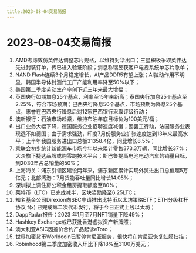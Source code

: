 ```yaml
---
title:2023-08-04交易简报
---
```

# 2023-08-04交易简报
1. AMD考虑效仿英伟达调整芯片规格，以维持对华出口；三星积极争取英伟达先进封装订单，传已进入验证阶段；消息称瑞昱获客户电视系统单芯片急单；
2. NAND Flash连续3个月稳定增长，AI产品DDR5有望上涨；AI拉动作用不明显，韩国半导体封测代工厂产能利用率降至50%以下；
3. 美国第二季度劳动生产率创下近三年来最大增幅；
4. 英国央行如期加息25个基点，利率至15年来新高；泰国央行加息25个基点至2.25%，符合市场预期；巴西央行降息50个基点，市场预期为降息25个基点，惠誉在巴西央行降息后对12家巴西银行采取评级行动；
5. 澳新银行：石油市场趋紧，维持布油年底目标价为100美元/桶；
6. 出口业务大幅下降，德国服务企业招聘速度减慢；因罢工行动，法国服务业表现远不如德国；由于需求强劲，印度7月份服务业扩张速度达到13年来最高水平；上半年我国服务进出口总额31358.4亿，同比增长8.5%；
7. 乘联会初步统计新能源车市场今年以来累计零售373.3万辆，同比增长37%；大众旗下捷达品牌或购零跑技术平台；斯巴鲁提高电池电动汽车的销量目标，到2030年占总销量的50%；
8. 上海海关：浦东引领区建设两年来，浦东新区累计实现外贸进出口总值超5万亿元；北部湾港：7月货物吞吐量同比增长14.05%；
9. 深圳拟上调住房公积金租房提取额度至80%；
10. 莱特币（LTC）已完成减半，区块奖励降至6.25LTC；
11. 知名基金公司Direxion向SEC申请推出比特币以太坊策略ETF；ETH分级杠杆协议 f(x) 已完成第二次代币发行，将于今日正式上线以太坊；
12. DappRadar报告：2023 年1月至7月NFT销量下降49%；
13. Hashkey Exchange或已获批香港虚拟资产新牌照；
14. 澳大利亚ASIC因差价合约产品起诉eToro；
15. 世界加密货币Worldcoin已暂停肯尼亚服务，很快将在肯尼亚恢复虹膜扫描；
16. Robinhood第二季度加密收入环比下降18%至3100万美元；
